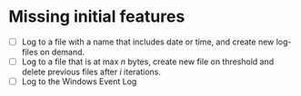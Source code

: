# Missing initial features

- [ ] Log to a file with a name that includes date or time, and create new log-files on demand.
- [ ] Log to a file that is at max *n* bytes, create new file on threshold and delete previous files after *i* iterations.
- [ ] Log to the Windows Event Log
